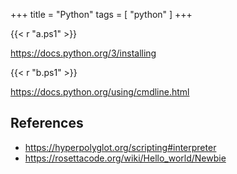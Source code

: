 +++
title = "Python"
tags = [ "python" ]
+++

{{< r "a.ps1" >}}

<https://docs.python.org/3/installing>

{{< r "b.ps1" >}}

<https://docs.python.org/using/cmdline.html>

## References

- <https://hyperpolyglot.org/scripting#interpreter>
- <https://rosettacode.org/wiki/Hello_world/Newbie>

